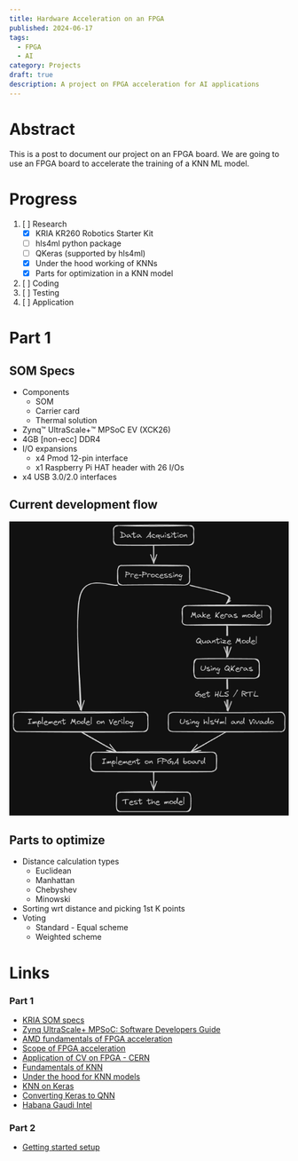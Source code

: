 ```yaml
---
title: Hardware Acceleration on an FPGA
published: 2024-06-17
tags:
  - FPGA
  - AI
category: Projects
draft: true
description: A project on FPGA acceleration for AI applications
---
```

# Abstract
This is a post to document our project on an FPGA board. We are going to use an FPGA board to accelerate the training of a KNN ML model.<br>
# Progress
1. [ ] Research
	- [x] KRIA KR260 Robotics Starter Kit
	- [ ] hls4ml python package
	- [ ] QKeras (supported by hls4ml)
	- [x] Under the hood working of KNNs
	- [x] Parts for optimization in a KNN model
2. [ ] Coding
3. [ ] Testing
4. [ ] Application
# Part 1
## SOM Specs
- Components
	- SOM 
	- Carrier card
	- Thermal solution
- Zynq™ UltraScale+™ MPSoC EV (XCK26)
- 4GB [non-ecc] DDR4
- I/O expansions
	- x4 Pmod 12-pin interface
	- x1 Raspberry Pi HAT header with 26 I/Os
- x4 USB 3.0/2.0 interfaces
## Current development flow
![Hopefully!!!](./Development_Flow.png)

## Parts to optimize
- Distance calculation types
	- Euclidean
	- Manhattan
	- Chebyshev
	- Minowski
- Sorting wrt distance and picking 1st K points
- Voting
	- Standard - Equal scheme
	- Weighted scheme
# Links
### Part 1
- [KRIA SOM specs](https://www.hackster.io/512359/amd-pervasive-ai-developer-contest-robotics-ai-study-guide-ae74d6)
- [Zynq UltraScale+ MPSoC: Software Developers Guide](https://www.xilinx.com/support/documents/sw_manuals/xilinx2022_2/ug1137-zynq-ultrascale-mpsoc-swdev.pdf)
- [AMD fundamentals of FPGA acceleration](https://www.xilinx.com/publications/events/developer-forum/2018-frankfurt/fundamentals-of-fpga-based-acceleration.pdf)
- [Scope of FPGA acceleration](https://www.linkedin.com/pulse/unlocking-power-fpga-based-acceleration-aiml-dakshita-l-vwzmc/)
- [Application of CV on FPGA - CERN](https://zenseact.com/thinking-fast-and-getting-it-right-software-company-zenseact-and-cern-wrap-up-joint-research-project-around-the-acceleration-of-deep-learning-algorithms/)
- [Fundamentals of KNN](https://www.geeksforgeeks.org/k-nearest-neighbours/)
- [Under the hood for KNN models](https://medium.com/swlh/under-the-hood-of-k-nearest-neighbors-knn-and-popular-model-validation-techniques-84ab0964d563)
- [KNN on Keras](https://medium.com/@sorenlind/nearest-neighbors-with-keras-and-coreml-755e76fedf36)
- [Converting Keras to QNN](https://github.com/google/qkeras/issues/1)
- [Habana Gaudi Intel](https://habana.ai/blogs/explore-hardware-acceleration-for-deep-learning/)
### Part 2
- [Getting started setup](https://github.com/amd/Kria-RoboticsAI)